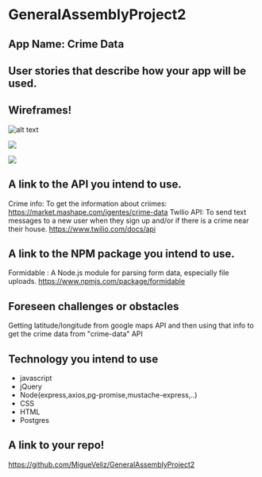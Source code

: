 # GeneralAssemblyProject2

 ## App Name: Crime Data

## User stories that describe how your app will be used.

## Wireframes!

![alt text](http://i64.tinypic.com/mc6kau.png "image")



![](http://i67.tinypic.com/33napv8.png)

![](http://i68.tinypic.com/2n9yu5v.png)

## A link to the API you intend to use.

Crime info: To get the information about criimes: https://market.mashape.com/jgentes/crime-data
Twilio API: To send text messages to a new user when they sign up and/or if there is a crime near their house. https://www.twilio.com/docs/api

## A link to the NPM package you intend to use.
Formidable : A Node.js module for parsing form data, especially file uploads. https://www.npmjs.com/package/formidable

## Foreseen challenges or obstacles
Getting latitude/longitude from google maps API and then using that info to get the crime data from "crime-data" API

## Technology you intend to use

* javascript
* jQuery
* Node(express,axios,pg-promise,mustache-express,..)
* CSS
* HTML
* Postgres

## A link to your repo!
https://github.com/MigueVeliz/GeneralAssemblyProject2

